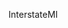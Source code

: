 InterstateMI
<!---
interstatemi/interstatemi is a ✨ special ✨ repository because its `README.md` (this file) appears on your GitHub profile.
You can click the Preview link to take a look at your changes.
--->
